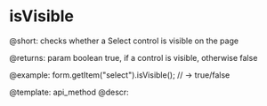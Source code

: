 isVisible
=============

@short: checks whether a Select control is visible on the page

@returns:
param   boolean     true, if a control is visible, otherwise false


@example:
form.getItem("select").isVisible(); 
// -> true/false

@template: api_method
@descr:


